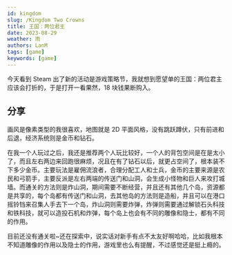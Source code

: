 ```yaml
---
id: kingdom
slug: /Kingdom Two Crowns
title: 王国：两位君主
date: 2023-08-29
weather: 雨
authors: LanM
tags: [game]
keywords: [game]
---
```


今天看到 Steam 出了新的活动是游戏策略节，我就想到愿望单的王国：两位君主应该会打折的，于是打开一看果然，18 块钱果断购入。

## 分享

画风是像素类型的我很喜欢，地图就是 2D 平面风格，没有跳跃蹲伏，只有前进和后退，经济系统则是金币和钻石。

在我一个人玩过之后，我还是推荐两个人玩比较好，一个人的背包空间是在是太小了，而且左右两边来回跑很麻烦，况且在有了钻石以后，就更占空间了，根本装不下多少金币。主要玩法是雇佣流浪者，合理分配工人和士兵，金币的主要来源是农民和弓箭手，主要反派是左右两端的传送门和山洞，会生成小怪物和巨人来攻打城墙。而通关的方法则是炸山洞，期间需要不断经营，并且还有其他几个岛，资源都是共享的，每个岛都有传送门和山洞，去其他岛的方法则是造船，并且可以在港口摇铃铛来召集人手去下一个岛，炸山洞则需要炸弹，炸弹则需要通过解锁石头科技和铁科技，就可以造投石机和炸弹，每个岛上也会有不同的雕像和隐士，都有不同的作用。

目前还没有通关啦~还在探索中，说实话对新手有点不太友好啊哈哈，比如我根本不知道雕像的作用以及隐士的作用，游戏里也么有提醒，不过感觉还是挺上瘾的。

